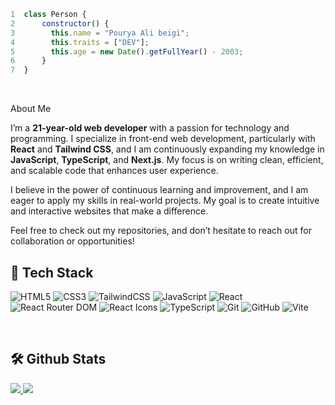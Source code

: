 ```javascript
1  class Person {
2      constructor() {
3        this.name = "Pourya Ali beigi";
4        this.traits = ["DEV"];
5        this.age = new Date().getFullYear() - 2003;
6      }
7  }
```
<br />

About Me
  
I’m a **21-year-old web developer** with a passion for technology and programming. I specialize in front-end web development, particularly with **React** and **Tailwind CSS**, and I am continuously expanding my knowledge in **JavaScript**, **TypeScript**, and **Next.js**. My focus is on writing clean, efficient, and scalable code that enhances user experience.

I believe in the power of continuous learning and improvement, and I am eager to apply my skills in real-world projects. My goal is to create intuitive and interactive websites that make a difference.

Feel free to check out my repositories, and don’t hesitate to reach out for collaboration or opportunities!

## :rocket: Tech Stack
![HTML5](https://img.shields.io/badge/-HTML5-E34F26?logo=html5&logoColor=white&style=for-the-badge)
![CSS3](https://img.shields.io/badge/-CSS3-1572B6?logo=css3&logoColor=white&style=for-the-badge)
![TailwindCSS](https://img.shields.io/badge/-TailwindCSS-38B2AC?logo=tailwind-css&logoColor=white&style=for-the-badge)
![JavaScript](https://img.shields.io/badge/-JavaScript-F7DF1E?logo=javascript&logoColor=black&style=for-the-badge)
![React](https://img.shields.io/badge/-React-61DAFB?logo=react&logoColor=black&style=for-the-badge)
![React Router DOM](https://img.shields.io/badge/React%20Router%20DOM-%2320232a?logo=react-router&logoColor=white&style=for-the-badge)
![React Icons](https://img.shields.io/badge/React%20Icons-%2320232a?logo=react&logoColor=61DAFB&style=for-the-badge)
![TypeScript](https://img.shields.io/badge/-TypeScript-007ACC?logo=typescript&logoColor=white&style=for-the-badge)
![Git](https://img.shields.io/badge/Git-%23F14E32?logo=git&logoColor=white&style=for-the-badge)
![GitHub](https://img.shields.io/badge/GitHub-%23000000?logo=github&logoColor=white&style=for-the-badge)
![Vite](https://img.shields.io/badge/Vite-%23000000?logo=vite&logoColor=F7DF1E&style=for-the-badge)


<br/>

## 🛠 Github Stats
<a href="">
  <img src="https://github-readme-stats.vercel.app/api?username=P0uryaAlibeigi&show_icons=true&theme=merko">
  <img src="https://github-readme-stats.vercel.app/api/top-langs/?username=P0uryaAlibeigi&hide_progress=true">
<a/>


